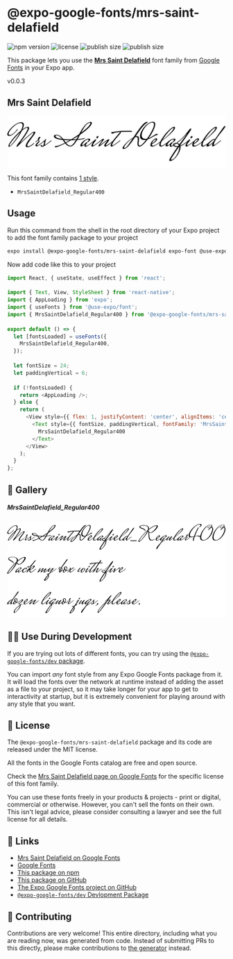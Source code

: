 # @expo-google-fonts/mrs-saint-delafield

![npm version](https://flat.badgen.net/npm/v/@expo-google-fonts/mrs-saint-delafield)
![license](https://flat.badgen.net/github/license/expo/google-fonts)
![publish size](https://flat.badgen.net/packagephobia/install/@expo-google-fonts/mrs-saint-delafield)
![publish size](https://flat.badgen.net/packagephobia/publish/@expo-google-fonts/mrs-saint-delafield)

This package lets you use the [**Mrs Saint Delafield**](https://fonts.google.com/specimen/Mrs+Saint+Delafield) font family from [Google Fonts](https://fonts.google.com/) in your Expo app.

v0.0.3

## Mrs Saint Delafield

![Mrs Saint Delafield](./font-family.png)

This font family contains [1 style](#-gallery).

- `MrsSaintDelafield_Regular400`

## Usage

Run this command from the shell in the root directory of your Expo project to add the font family package to your project
```sh
expo install @expo-google-fonts/mrs-saint-delafield expo-font @use-expo/font
```

Now add code like this to your project
```js
import React, { useState, useEffect } from 'react';

import { Text, View, StyleSheet } from 'react-native';
import { AppLoading } from 'expo';
import { useFonts } from '@use-expo/font';
import { MrsSaintDelafield_Regular400 } from '@expo-google-fonts/mrs-saint-delafield';

export default () => {
  let [fontsLoaded] = useFonts({
    MrsSaintDelafield_Regular400,
  });

  let fontSize = 24;
  let paddingVertical = 6;

  if (!fontsLoaded) {
    return <AppLoading />;
  } else {
    return (
      <View style={{ flex: 1, justifyContent: 'center', alignItems: 'center' }}>
        <Text style={{ fontSize, paddingVertical, fontFamily: 'MrsSaintDelafield_Regular400' }}>
          MrsSaintDelafield_Regular400
        </Text>
      </View>
    );
  }
};

```

## 🔡 Gallery

##### MrsSaintDelafield_Regular400
![MrsSaintDelafield_Regular400](./b864d74de51aa37c270217c9c01320fd78f8b1c23077b4ef0c20cb697a41d899.ttf.png)


## 👩‍💻 Use During Development

If you are trying out lots of different fonts, you can try using the [`@expo-google-fonts/dev` package](https://github.com/expo/google-fonts/tree/master/font-packages/dev#readme).

You can import *any* font style from any Expo Google Fonts package from it. It will load the fonts
over the network at runtime instead of adding the asset as a file to your project, so it may take longer
for your app to get to interactivity at startup, but it is extremely convenient
for playing around with any style that you want.

## 📖 License

The `@expo-google-fonts/mrs-saint-delafield` package and its code are released under the MIT license.

All the fonts in the Google Fonts catalog are free and open source.

Check the [Mrs Saint Delafield page on Google Fonts](https://fonts.google.com/specimen/Mrs+Saint+Delafield) for the specific license of this font family.

You can use these fonts freely in your products & projects - print or digital, commercial or otherwise. However, you can't sell the fonts on their own. This isn't legal advice, please consider consulting a lawyer and see the full license for all details.

## 🔗 Links

- [Mrs Saint Delafield on Google Fonts](https://fonts.google.com/specimen/Mrs+Saint+Delafield)
- [Google Fonts](https://fonts.google.com/)
- [This package on npm](https://www.npmjs.com/package/@expo-google-fonts/mrs-saint-delafield)
- [This package on GitHub](https://github.com/expo/google-fonts/tree/master/font-packages/mrs-saint-delafield)
- [The Expo Google Fonts project on GitHub](https://github.com/expo/google-fonts)
- [`@expo-google-fonts/dev` Devlopment Package](https://github.com/expo/google-fonts/tree/master/font-packages/dev)


## 🤝 Contributing

Contributions are very welcome! This entire directory, including what you are reading now, was generated from code. Instead of submitting PRs to this directly, please make contributions to [the generator](https://github.com/expo/google-fonts/tree/master/packages/generator) instead.
